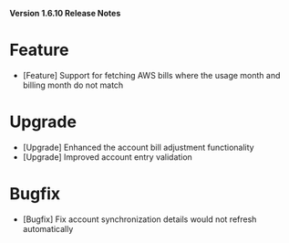 **Version 1.6.10 Release Notes**

# Feature
- [Feature] Support for fetching AWS bills where the usage month and billing month do not match


# Upgrade
- [Upgrade] Enhanced the account bill adjustment functionality
- [Upgrade] Improved account entry validation


# Bugfix
- [Bugfix] Fix account synchronization details would not refresh automatically


